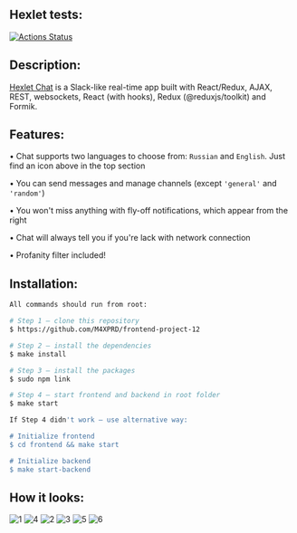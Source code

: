 ## Hexlet tests:
[![Actions Status](https://github.com/M4XPRD/frontend-project-12/workflows/hexlet-check/badge.svg)](https://github.com/M4XPRD/frontend-project-12/actions)

## Description:
[Hexlet Chat](https://frontend-project-12-production-b293.up.railway.app/) is a Slack-like real-time app built with React/Redux, AJAX, REST, websockets, React (with hooks), Redux (@reduxjs/toolkit) and Formik.

## Features:

• Chat supports two languages to choose from: `Russian` and `English`. Just find an icon above in the top section

• You can send messages and manage channels (except `'general'` and `'random'`)

• You won't miss anything with fly-off notifications, which appear from the right

• Chat will always tell you if you're lack with network connection

• Profanity filter included!

## Installation:

```sh
All commands should run from root:

# Step 1 — clone this repository
$ https://github.com/M4XPRD/frontend-project-12

# Step 2 — install the dependencies
$ make install

# Step 3 — install the packages
$ sudo npm link

# Step 4 — start frontend and backend in root folder
$ make start
```
```sh
If Step 4 didn't work — use alternative way:

# Initialize frontend
$ cd frontend && make start

# Initialize backend
$ make start-backend
```
## How it looks:
![1](https://user-images.githubusercontent.com/86636158/228425143-d3e0077b-e84e-4a0d-abd2-bfb70e136014.png)
![4](https://user-images.githubusercontent.com/86636158/228425438-1acbcd7f-5a9b-4acc-bee9-042a04d4df76.png)
![2](https://user-images.githubusercontent.com/86636158/228425147-476acc1c-da7f-482f-99c7-73b8633fc9d6.png)
![3](https://user-images.githubusercontent.com/86636158/228425152-6be5733f-cb5c-4b60-82cd-3144f7ba6623.png)
![5](https://user-images.githubusercontent.com/86636158/228425180-00615a2f-3c7f-415f-ae55-4bfbd15e5cc0.png)
![6](https://user-images.githubusercontent.com/86636158/228425184-5a050f1e-77e9-444e-a98f-6f2fb5c045d7.png)
